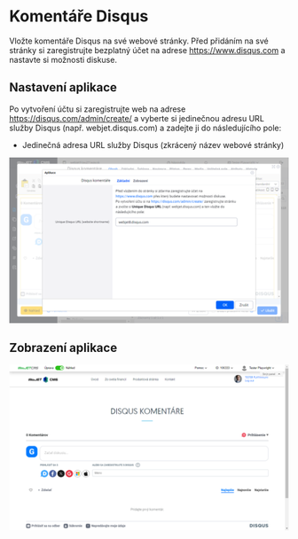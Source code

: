 # Komentáře Disqus

Vložte komentáře Disqus na své webové stránky. Před přidáním na své stránky si zaregistrujte bezplatný účet na adrese https://www.disqus.com a nastavte si možnosti diskuse.

## Nastavení aplikace

Po vytvoření účtu si zaregistrujte web na adrese https://disqus.com/admin/create/ a vyberte si jedinečnou adresu URL služby Disqus (např. webjet.disqus.com) a zadejte ji do následujícího pole:
- Jedinečná adresa URL služby Disqus (zkrácený název webové stránky)

![](editor.png)

## Zobrazení aplikace

![](app-disqus.png)

